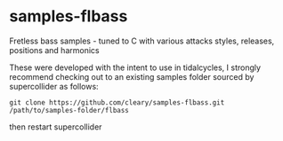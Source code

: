 # samples-flbass
Fretless bass samples - tuned to C with various attacks styles, releases, positions and harmonics

These were developed with the intent to use in tidalcycles, I strongly recommend checking out to an existing samples folder sourced by supercollider as follows:

```
git clone https://github.com/cleary/samples-flbass.git /path/to/samples-folder/flbass
```

then restart supercollider

